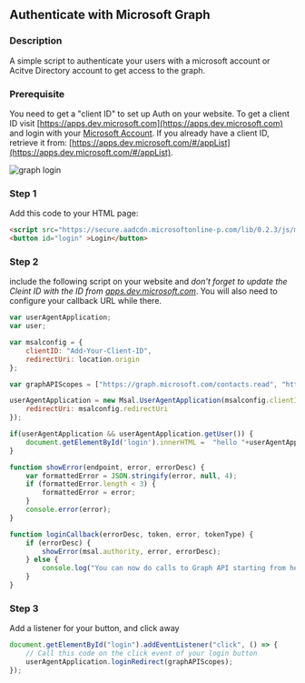 <div id="headerDiv">

## Authenticate with Microsoft Graph 

</div>

<div id="contentContainer">
<div id="leftSide">
  
### Description
A simple script to authenticate your users with a microsoft account or Acitve Directory account to get access to the graph.

### Prerequisite
You need to get a "client ID" to set up Auth on your website. To get a client ID visit [https://apps.dev.microsoft.com](https://apps.dev.microsoft.com) and login with your [Microsoft Account](https://login.live.com/). If you already have a client ID, retrieve it from: [https://apps.dev.microsoft.com/#/appList](https://apps.dev.microsoft.com/#/appList).

![graph login](https://raw.githubusercontent.com/pwa-builder/pwabuilder-snippits/master/src/graphAuth/graph.JPG)


</div>

<div id="rightSide">

### Step 1

Add this code to your HTML page: 

<div class="codeBlockHeader">
  <copy-button codeurl="https://raw.githubusercontent.com/pwa-builder/pwabuilder-snippits/master/src/graphAuth/graphAuth.html">
  </copy-button>
</div>

<div class="codeBlock">
 
```html
<script src="https://secure.aadcdn.microsoftonline-p.com/lib/0.2.3/js/msal.js"></script>
<button id="login" >Login</button>
```

</div>

 
### Step 2

include the following script on your website and *don't forget to update the Cleint ID with the ID from [apps.dev.microsoft.com](https://apps.dev.microsoft.com)*.  You will also need to configure your callback URL while there.

<div class="codeBlockHeader">
  
   <copy-button codeurl="https://raw.githubusercontent.com/pwa-builder/pwabuilder-snippits/master/src/graphAuth/graphAuth.js">
  </copy-button>
  
</div>

<div class="codeBlock javascript hljs">
  
```javascript
var userAgentApplication;
var user;

var msalconfig = {
    clientID: "Add-Your-Client-ID",
    redirectUri: location.origin
};

var graphAPIScopes = ["https://graph.microsoft.com/contacts.read", "https://graph.microsoft.com/user.read", "https://graph.microsoft.com/sites.readwrite.all"];

userAgentApplication = new Msal.UserAgentApplication(msalconfig.clientID, null, loginCallback, {
    redirectUri: msalconfig.redirectUri
});

if(userAgentApplication && userAgentApplication.getUser()) {
    document.getElementById('login').innerHTML =  "hello "+userAgentApplication.getUser().name;
}

function showError(endpoint, error, errorDesc) {
    var formattedError = JSON.stringify(error, null, 4);
    if (formattedError.length < 3) {
        formattedError = error;
    }
    console.error(error);
}

function loginCallback(errorDesc, token, error, tokenType) {
    if (errorDesc) {
        showError(msal.authority, error, errorDesc);
    } else {
        console.log("You can now do calls to Graph API starting from here.");
    }
}
```
</div>



### Step 3

Add a listener for your button, and click away

<div class="codeBlockHeader">
  
   <copy-button codeurl="https://raw.githubusercontent.com/pwa-builder/pwabuilder-snippits/master/src/graphAuth/graphAuth.js">
  </copy-button>
  
  
</div>

<div class="codeBlock">
  
```javascript
document.getElementById("login").addEventListener("click", () => {
    // Call this code on the click event of your login button
    userAgentApplication.loginRedirect(graphAPIScopes);   
});
```

</div>

